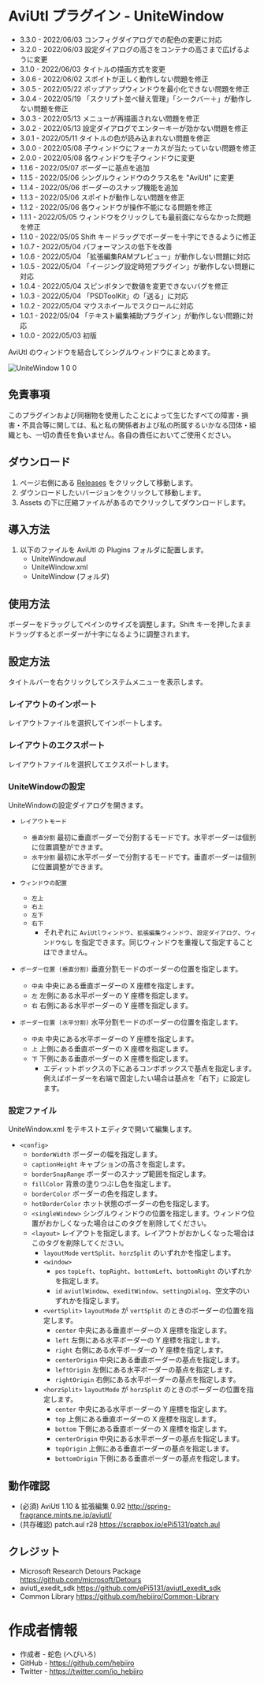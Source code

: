 # AviUtl プラグイン - UniteWindow

* 3.3.0 - 2022/06/03 コンフィグダイアログでの配色の変更に対応
* 3.2.0 - 2022/06/03 設定ダイアログの高さをコンテナの高さまで広げるように変更
* 3.1.0 - 2022/06/03 タイトルの描画方式を変更
* 3.0.6 - 2022/06/02 スポイトが正しく動作しない問題を修正
* 3.0.5 - 2022/05/22 ポップアップウィンドウを最小化できない問題を修正
* 3.0.4 - 2022/05/19 「スクリプト並べ替え管理」「シークバー＋」が動作しない問題を修正
* 3.0.3 - 2022/05/13 メニューが再描画されない問題を修正
* 3.0.2 - 2022/05/13 設定ダイアログでエンターキーが効かない問題を修正
* 3.0.1 - 2022/05/11 タイトルの色が読み込まれない問題を修正
* 3.0.0 - 2022/05/08 子ウィンドウにフォーカスが当たっていない問題を修正
* 2.0.0 - 2022/05/08 各ウィンドウを子ウィンドウに変更
* 1.1.6 - 2022/05/07 ボーダーに基点を追加
* 1.1.5 - 2022/05/06 シングルウィンドウのクラス名を "AviUtl" に変更
* 1.1.4 - 2022/05/06 ボーダーのスナップ機能を追加
* 1.1.3 - 2022/05/06 スポイトが動作しない問題を修正
* 1.1.2 - 2022/05/06 各ウィンドウが操作不能になる問題を修正
* 1.1.1 - 2022/05/05 ウィンドウをクリックしても最前面にならなかった問題を修正
* 1.1.0 - 2022/05/05 Shift キードラッグでボーダーを十字にできるように修正
* 1.0.7 - 2022/05/04 パフォーマンスの低下を改善
* 1.0.6 - 2022/05/04 「拡張編集RAMプレビュー」が動作しない問題に対応
* 1.0.5 - 2022/05/04 「イージング設定時短プラグイン」が動作しない問題に対応
* 1.0.4 - 2022/05/04 スピンボタンで数値を変更できないバグを修正
* 1.0.3 - 2022/05/04 「PSDToolKit」の「送る」に対応
* 1.0.2 - 2022/05/04 マウスホイールでスクロールに対応
* 1.0.1 - 2022/05/04 「テキスト編集補助プラグイン」が動作しない問題に対応
* 1.0.0 - 2022/05/03 初版

AviUtl のウィンドウを結合してシングルウィンドウにまとめます。

![UniteWindow 1 0 0](https://user-images.githubusercontent.com/96464759/166472528-057c3fff-f724-40d2-9692-8a647e966f80.jpg)

## 免責事項

このプラグインおよび同梱物を使用したことによって生じたすべての障害・損害・不具合等に関しては、私と私の関係者および私の所属するいかなる団体・組織とも、一切の責任を負いません。各自の責任においてご使用ください。

## ダウンロード

1. ページ右側にある [Releases](/../../releases) をクリックして移動します。
2. ダウンロードしたいバージョンをクリックして移動します。
3. Assets の下に圧縮ファイルがあるのでクリックしてダウンロードします。

## 導入方法

1. 以下のファイルを AviUtl の Plugins フォルダに配置します。
	* UniteWindow.aul
	* UniteWindow.xml
	* UniteWindow (フォルダ)

## 使用方法

ボーダーをドラッグしてペインのサイズを調整します。Shift キーを押したままドラッグするとボーダーが十字になるように調整されます。

## 設定方法

タイトルバーを右クリックしてシステムメニューを表示します。

### レイアウトのインポート

レイアウトファイルを選択してインポートします。

### レイアウトのエクスポート

レイアウトファイルを選択してエクスポートします。

### UniteWindowの設定

UniteWindowの設定ダイアログを開きます。

* ```レイアウトモード```
	* ```垂直分割``` 最初に垂直ボーダーで分割するモードです。水平ボーダーは個別に位置調整ができます。
	* ```水平分割``` 最初に水平ボーダーで分割するモードです。垂直ボーダーは個別に位置調整ができます。

* ```ウィンドウの配置```
	* ```左上```
	* ```右上```
	* ```左下```
	* ```右下```
		* それぞれに ```AviUtlウィンドウ```、```拡張編集ウィンドウ```、```設定ダイアログ```、```ウィンドウなし``` を指定できます。同じウィンドウを重複して指定することはできません。

* ```ボーダー位置 (垂直分割)``` 垂直分割モードのボーダーの位置を指定します。
	* ```中央``` 中央にある垂直ボーダーの X 座標を指定します。
	* ```左``` 左側にある水平ボーダーの Y 座標を指定します。
	* ```右``` 右側にある水平ボーダーの Y 座標を指定します。

* ```ボーダー位置 (水平分割)``` 水平分割モードのボーダーの位置を指定します。
	* ```中央``` 中央にある水平ボーダーの Y 座標を指定します。
	* ```上``` 上側にある垂直ボーダーの X 座標を指定します。
	* ```下``` 下側にある垂直ボーダーの X 座標を指定します。
		* エディットボックスの下にあるコンボボックスで基点を指定します。例えばボーダーを右端で固定したい場合は基点を「右下」に設定します。

### 設定ファイル

UniteWindow.xml をテキストエディタで開いて編集します。

* ```<config>```
	* ```borderWidth``` ボーダーの幅を指定します。
	* ```captionHeight``` キャプションの高さを指定します。
	* ```borderSnapRange``` ボーダーのスナップ範囲を指定します。
	* ```fillColor``` 背景の塗りつぶし色を指定します。
	* ```borderColor``` ボーダーの色を指定します。
	* ```hotBorderColor``` ホット状態のボーダーの色を指定します。
	* ```<singleWindow>``` シングルウィンドウの位置を指定します。ウィンドウ位置がおかしくなった場合はこのタグを削除してください。
	* ```<layout>``` レイアウトを指定します。レイアウトがおかしくなった場合はこのタグを削除してください。
		* ```layoutMode``` ```vertSplit```、```horzSplit``` のいずれかを指定します。
		* ```<window>```
			* ```pos``` ```topLeft```、```topRight```、```bottomLeft```、```bottomRight``` のいずれかを指定します。
			* ```id``` ```aviutlWindow```、```exeditWindow```、```settingDialog```、空文字のいずれかを指定します。
		* ```<vertSplit>``` ```layoutMode``` が ```vertSplit``` のときのボーダーの位置を指定します。
			* ```center``` 中央にある垂直ボーダーの X 座標を指定します。
			* ```left``` 左側にある水平ボーダーの Y 座標を指定します。
			* ```right``` 右側にある水平ボーダーの Y 座標を指定します。
			* ```centerOrigin``` 中央にある垂直ボーダーの基点を指定します。
			* ```leftOrigin``` 左側にある水平ボーダーの基点を指定します。
			* ```rightOrigin``` 右側にある水平ボーダーの基点を指定します。
		* ```<horzSplit>``` ```layoutMode``` が ```horzSplit``` のときのボーダーの位置を指定します。
			* ```center``` 中央にある水平ボーダーの Y 座標を指定します。
			* ```top``` 上側にある垂直ボーダーの X 座標を指定します。
			* ```bottom``` 下側にある垂直ボーダーの X 座標を指定します。
			* ```centerOrigin``` 中央にある水平ボーダーの基点を指定します。
			* ```topOrigin``` 上側にある垂直ボーダーの基点を指定します。
			* ```bottomOrigin``` 下側にある垂直ボーダーの基点を指定します。

## 動作確認

* (必須) AviUtl 1.10 & 拡張編集 0.92 http://spring-fragrance.mints.ne.jp/aviutl/
* (共存確認) patch.aul r28 https://scrapbox.io/ePi5131/patch.aul

## クレジット

* Microsoft Research Detours Package https://github.com/microsoft/Detours
* aviutl_exedit_sdk https://github.com/ePi5131/aviutl_exedit_sdk
* Common Library https://github.com/hebiiro/Common-Library

# 作成者情報
 
* 作成者 - 蛇色 (へびいろ)
* GitHub - https://github.com/hebiiro
* Twitter - https://twitter.com/io_hebiiro
